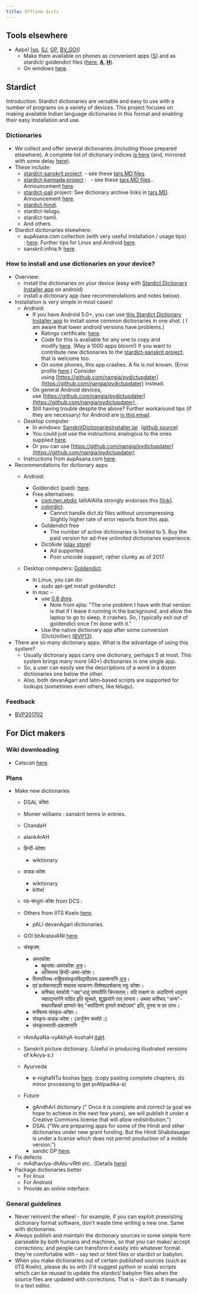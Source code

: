 ```yaml
---
title: Offline dicts
---
```


## Tools elsewhere

- Apps! \[[sp](http://sparshapps.com/), [SJ](https://play.google.com/store/apps/developer?id=Srujan+Jha), [GP](https://play.google.com/store/search?q=sanskrit&c=apps&docType=1&sp=CAFiCgoIc2Fuc2tyaXR6BRgAwAECigECCAE%3D:S:ANO1ljKT9XE), [BV_GOI](http://sanskrit.bharatavani.in/it-tools/)\]
    - Make them available on phones as convenient apps ([S](http://sparshapps.com/)) and as stardict/ goldendict files ([here](https://sites.google.com/site/sanskritcode/dictionaries), **[A](http://www.aupasana.com/stardict)**, **[H](http://sanskrit.inria.fr/goldendict.html)**).
    - On windows [here](https://sourceforge.net/projects/sandic/files/stats/timeline?dates=2012-03-01+to+2017-04-24).

## Stardict

Introduction: Stardict dictionaries are versatile and easy to use with a number of programs on a variety of devices. This project focuses on making available Indian language dictionaries in this format and enabling their easy installation and use.

### Dictionaries

- We collect and offer several dictionaries (including those prepared elsewhere). A complete list of dictionary indices [is here](https://github.com/sanskrit-coders/stardict-dictionary-updater/blob/master/dictionaryIndices.md) (and, mirrored with some delay [here](https://github.com/nangia/pydictupdater/blob/master/downloader.py#L7)).
- These include:
    - [stardict-sanskrit project](https://github.com/vvasuki/stardict-sanskrit)  \- see these [tars.MD files](https://github.com/sanskrit-coders/stardict-sanskrit/search?utf8=%E2%9C%93&q=filename%3Atars.MD). 
    - [stardict-kannada project](https://github.com/vvasuki/stardict-kannada) :   \- see these [tars.MD files](https://github.com/sanskrit-coders/stardict-pali/search?utf8=%E2%9C%93&q=filename%3Atars.MD).. Announcement [here](https://groups.google.com/forum/#!topic/sanskrit-programmers/qrYQWRU4zhU).
    - [stardict-pali](https://github.com/sanskrit-coders/stardict-pali) project: See dictionary archive links in [tars.MD](https://github.com/sanskrit-coders/stardict-pali/blob/master/en-head/tars/tars.MD). Announcement [here](https://groups.google.com/forum/#!topic/sanskrit-programmers/5XBms03IRus).
    - [stardict-hindi](https://github.com/sanskrit-coders/stardict-hindi).
    - stardict-telugu. 
    - stardict-tamil. 
    - And others
- Stardict dictionaries elsewhere:
    - aupAsana.com collection (with very useful installation / usage tips) : [here](http://www.aupasana.com/stardict). Further tips for Linux and Android [here](https://groups.google.com/d/msg/sanskrit-programmers/6kvUHtJfzQE/WrQLZeS-n_AJ).
    - sanskrit.infria.fr [here](http://sanskrit.inria.fr/goldendict.html).

    

### How to install and use dictionaries on your device?

- Overview:
    - install the dictionaries on your device (easy with [Stardict Dictionary Installer app](https://play.google.com/store/apps/details?id=sanskritcode.sanskritdictionaryupdater) on android)
    - install a dictionary app (see recommendations and notes below).
- Installation is very simple in most cases!
    - Android:
        - If you have Android 5.0+, you can use [this Stardict Dictionary Installer app](https://play.google.com/store/apps/details?id=sanskritcode.sanskritdictionaryupdater) to install some common dictionaries in one shot. ( I am aware that lower android versions have problems.)
            - Ratings certificate: [here](https://iarcweb.azurewebsites.net/Dashboard/Certificate/74e40614-671c-421e-9969-1c80da21a267).
            - Code for this is available for any one to copy and modify [here](https://github.com/sanskrit-coders/stardict-dictionary-updater). (May a 1000 apps bloom!) If you want to contribute new dictionaries to the [stardict-sanskrit project](https://github.com/vvasuki/stardict-sanskrit), that is welcome too.
            - On some phones, this app crashes. A fix is not known. (Error profile [here](http://i.imgur.com/rDuWodM.png).) Consider using [https://github.com/nangia/pydictupdater](https://github.com/nangia/pydictupdater) instead.
        - On general Android devices, use [https://github.com/nangia/pydictupdater](https://github.com/nangia/pydictupdater) .
        - Still having trouble despite the above? Further workaround tips (if they are necessary) for Android are [in this email](https://groups.google.com/d/msg/sanskrit-programmers/6kvUHtJfzQE/WrQLZeS-n_AJ).
    - Desktop computer
        - In windows: [SanskritDictionariesInstaller.jar](https://archive.org/download/SanskritDictionariesInstaller/SanskritDictionariesInstaller.jar)  ([github source](https://github.com/avinashvarna/SanskritDictionariesInstaller))
        - You could just use the instructions analogous to the ones supplied [here](https://github.com/sanskrit-coders/stardict-sanskrit/blob/master/README.md). 
        - Or you can use [https://github.com/nangia/pydictupdater](https://github.com/nangia/pydictupdater)
    - Instructions from aupAsana.com [here](http://old.aupasana.com/stardict).
- Recommendations for dictionary apps
    - Android:
        - Goldendict (paid): [here](https://play.google.com/store/apps/details?id=mobi.goldendict.android).
        - Free alternatives:
            - [com.twn.ebdic](https://play.google.com/store/apps/details?id=com.twn.ebdic) lalitAlAlita strongly endorses this \[[link](https://groups.google.com/d/msg/sanskrit-programmers/z1tCiCwvk04/sU9NEdxQBQAJ)\].
            - [colordict](https://play.google.com/store/apps/details?id=com.socialnmobile.colordict).
                - Cannot handle dict.dz files without uncompressing. Slightly higher rate of error reports from this app.
            - Goldendict free
                - The number of active dictionaries is limited to 5. Buy the paid version for ad-free unlimited dictionaries experience.
            - DictAide ([play store](https://play.google.com/store/apps/details?id=com.arjerine.dictaide&rdid=com.arjerine.dictaide))
                - Ad supported.
                - Poor unicode support, rather clunky as of 2017.  
                    
    - Desktop computers: [Goldendict](http://goldendict.org/download.php).
        - In Linux, you can do:  
            - sudo apt-get install goldendict
        - In mac -
            - use [0.8 dmg](http://downloads.sourceforge.net/goldendict/goldendict-0.8.0-macosx.dmg).
                - Note from ajita: "The one problem I have with that version is that if I leave it running in the background, and allow the laptop to go to sleep, it crashes. So, I typically exit out of goldendict once I'm done with it."
            - Use the native dictionary app after some conversion (DictUnifier) \[[BVP13](https://groups.google.com/forum/#!searchin/bvparishat/Dictunifier%7Csort:relevance/bvparishat/oAIJWNnosh8/Idx0N9rGQVgJ)\].
- There are so many dictionary apps. What is the advantage of using this system?
    - Usually dictionary apps carry one dictionary, perhaps 5 at most. This system brings many more (40+) dictionaries in one single app.
    - So, a user can easily see the descriptions of a word in a dozen dictionaries one below the other.
    - Also, both devanAgarI and latin-based scripts are supported for lookups (sometimes even others, like telugu).

  

### Feedback

*   [BVP201702](https://groups.google.com/forum/#!searchin/bvparishat/stardict%7Csort:relevance/bvparishat/HfXleEXdvWM/u8P97bbGAAAJ)  
    

## For Dict makers
### Wiki downloading

- Catscan [here](http://tools.wmflabs.org/catscan2/catscan2.php?language=sa&project=wikiquote&depth=1&categories=%E0%A4%B8%E0%A5%81%E0%A4%AD%E0%A4%BE%E0%A4%B7%E0%A4%BF%E0%A4%A4%E0%A4%BE%E0%A4%A8%E0%A4%BF&ns%5B0%5D=1&ns%5B14%5D=1&get_q=1&doit=1).
        

### Plans

- Make new dictionaries
    - DSAL कोशाः  
        
    - Monier williams : sanskrit terms in entries.
    - ChandaH
    - alankArAH
    - हिन्दी-कोशाः
        - wiktionary
    - कन्नड-कोशः
        - wiktionary
        - kittel
    - पद-साधुता-कोशः from DCS।  
        
    - Others from IITS Koeln [here](http://www.sanskrit-lexicon.uni-koeln.de/index.html).
        - pALI devanAgarI dictionaries.
    - GOI bhAratavANI [here](http://bharatavani.in/dictionary-surf/?did=2&letter=%E0%A4%85&start=0&language=Hindi).
    - संस्कृतम्
        - अमरकोशः
            - बहुभाषा-अमरकोशः [अत्र](http://sanskrit.jnu.ac.in/amara/viewdata.jsp?varga=27)।
            - अजितस्य हिन्दी-अमर-कोशः।
        - तिरुपतिस्थ-राष्ट्रियसंस्कृतविद्यापीठस्य प्रकाशनानि [अत्र](http://www.wilbourhall.org/sansknet/)।
        - ए​वं प्र​त्येकस्याऽपि शब्दस्य व्याकरण-विशेषप्रदर्शकास् स्युः कोशाः। 
            - कश्चित् स्वकोशे "जक्ष्"धातुं पश्यतीति चिन्त्यताम्। यदि तत्क्षणं सः अदादिगणे धातुरयं जक्षाद्यन्तर्गने पाठित इति सूच्यते, शुद्धप्रयोगे तल् लाभाय। अथवा कश्चित् "अन्य"-शब्दपरीक्षको ज्ञाप्यते चेत् "सर्वादिगणे दृश्यते शब्दोऽयम्" इति, पुनस् स एव लाभः।
        - मनीषस्य संस्कृत-कोशाः।
        - संस्कृत-कन्नड-कोशः। (अर्जुनेन चर्च्यते।)
        - संस्कृतभारती-प्रकाशनानि
    - rAmAyaNa-vyAkhyA-koshaH [itaH](http://www.valmiki.iitk.ac.in/content?field_kanda_tid=1&field_sarga_value=1&field_sloka_value=78&language=dv&enable_contplay=1&sckt=1&scgr=1&scty=1&scaa=1&scmt=1&scnb=1&scss=1).
    - Sanskrit picture dictionary. (Useful in producing illustrated versions of kAvya-s.)
    - Ayurveda
        - e-nighaNTu koshas [here](http://niimh.nic.in/ebooks/e-Nighantu/?mod=read). (copy pasting complete chapters, do minor processing to get prAtipadika-s)
    - Future
        - gAndhArI dictionary (" Once it is complete and correct (a goal we hope to achieve in the next few years), we will publish it under a Creative Commons license that will allow redistribution.")
        - DSAL ("We are preparing apps for some of the Hindi and other dictionaries under new grant funding. But the Hindi Shabdasagar is under a license which does not permit production of a mobile version.")
        - sandic DP [here](https://sourceforge.net/projects/dhatu-patha/files/sources/).
- Fix defects
    - mAdhavIya-dhAtu-vRtti etc.. \[Details [here](https://groups.google.com/forum/#!topic/samskrita/Lv8pWfV1ZAw)\]
- Package dictionaries better
    - For linux
    - For Android
    - Provide an online interface.


### General guidelines


- Never reinvent the wheel - for example, if you can exploit preexisting dictionary format software, don't waste time writing a new one. Same with dictionaries.
- Always publish and maintain the dictionary sources in some simple form parseable by both humans and machines, so that you can make/ accept corrections; and people can transform it easily into whatever format they're comfortable with - say text or html files or stardict or babylon.
- When you make dictionaries out of certain published sources (such as IITS Koeln), please do so with (I'd suggest python or scala) scripts which can be reused to update the stardict/ babylon files when the source files are updated with corrections. That is - don't do it manually in a text editor.

